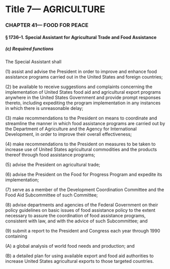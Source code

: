 
# Title 7— AGRICULTURE
### CHAPTER 41— FOOD FOR PEACE
#### § 1736–1. Special Assistant for Agricultural Trade and Food Assistance
##### (c) Required functions

The Special Assistant shall

(1) assist and advise the President in order to improve and enhance food assistance programs carried out in the United States and foreign countries;

(2) be available to receive suggestions and complaints concerning the implementation of United States food aid and agricultural export programs anywhere in the United States Government and provide prompt responses thereto, including expediting the program implementation in any instances in which there is unreasonable delay;

(3) make recommendations to the President on means to coordinate and streamline the manner in which food assistance programs are carried out by the Department of Agriculture and the Agency for International Development, in order to improve their overall effectiveness;

(4) make recommendations to the President on measures to be taken to increase use of United States agricultural commodities and the products thereof through food assistance programs;

(5) advise the President on agricultural trade;

(6) advise the President on the Food for Progress Program and expedite its implementation;

(7) serve as a member of the Development Coordination Committee and the Food Aid Subcommittee of such Committee;

(8) advise departments and agencies of the Federal Government on their policy guidelines on basic issues of food assistance policy to the extent necessary to assure the coordination of food assistance programs, consistent with law, and with the advice of such Subcommittee; and

(9) submit a report to the President and Congress each year through 1990 containing

(A) a global analysis of world food needs and production; and

(B) a detailed plan for using available export and food aid authorities to increase United States agricultural exports to those targeted countries.
